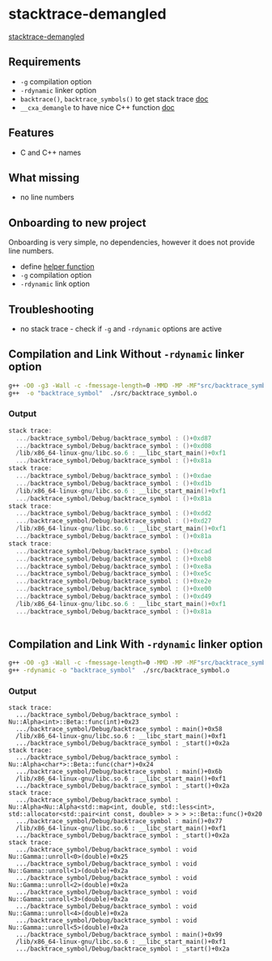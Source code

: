 # stacktrace-demangled
[stacktrace-demangled](http://panthema.net/2008/0901-stacktrace-demangled/ "title")


## Requirements
 * `-g` compilation option
 * `-rdynamic` linker option
  * `backtrace()`, `backtrace_symbols()` to get stack trace [doc](https://www.gnu.org/software/libc/manual/html_node/Backtraces.html)
 * `__cxa_demangle` to have nice C++ function [doc](https://gcc.gnu.org/onlinedocs/libstdc++/libstdc++-html-USERS-4.3/a01696.html)
 
## Features
 * C and C++ names

## What missing
 * no line numbers   
 
## Onboarding to new project
Onboarding is very simple, no dependencies, however it does not provide line numbers.
 * define [helper function](/backtrace_symbol/src/stacktrace.h)
 * `-g` compilation option
 * `-rdynamic` link option
 
## Troubleshooting
  * no stack trace - check if `-g` and `-rdynamic` options are active

## Compilation and Link Without `-rdynamic` linker option

```sh
g++ -O0 -g3 -Wall -c -fmessage-length=0 -MMD -MP -MF"src/backtrace_symbol.d" -MT"src/backtrace_symbol.o" -o "src/backtrace_symbol.o" "../src/backtrace_symbol.cpp"
g++  -o "backtrace_symbol"  ./src/backtrace_symbol.o 
```
### Output

```C
stack trace:
  .../backtrace_symbol/Debug/backtrace_symbol : ()+0xd87
  .../backtrace_symbol/Debug/backtrace_symbol : ()+0xd08
  /lib/x86_64-linux-gnu/libc.so.6 : __libc_start_main()+0xf1
  .../backtrace_symbol/Debug/backtrace_symbol : ()+0x81a
stack trace:
  .../backtrace_symbol/Debug/backtrace_symbol : ()+0xdae
  .../backtrace_symbol/Debug/backtrace_symbol : ()+0xd1b
  /lib/x86_64-linux-gnu/libc.so.6 : __libc_start_main()+0xf1
  .../backtrace_symbol/Debug/backtrace_symbol : ()+0x81a
stack trace:
  .../backtrace_symbol/Debug/backtrace_symbol : ()+0xdd2
  .../backtrace_symbol/Debug/backtrace_symbol : ()+0xd27
  /lib/x86_64-linux-gnu/libc.so.6 : __libc_start_main()+0xf1
  .../backtrace_symbol/Debug/backtrace_symbol : ()+0x81a
stack trace:
  .../backtrace_symbol/Debug/backtrace_symbol : ()+0xcad
  .../backtrace_symbol/Debug/backtrace_symbol : ()+0xeb8
  .../backtrace_symbol/Debug/backtrace_symbol : ()+0xe8a
  .../backtrace_symbol/Debug/backtrace_symbol : ()+0xe5c
  .../backtrace_symbol/Debug/backtrace_symbol : ()+0xe2e
  .../backtrace_symbol/Debug/backtrace_symbol : ()+0xe00
  .../backtrace_symbol/Debug/backtrace_symbol : ()+0xd49
  /lib/x86_64-linux-gnu/libc.so.6 : __libc_start_main()+0xf1
  .../backtrace_symbol/Debug/backtrace_symbol : ()+0x81a
  
```

## Compilation and Link With `-rdynamic` linker option

```sh
g++ -O0 -g3 -Wall -c -fmessage-length=0 -MMD -MP -MF"src/backtrace_symbol.d" -MT"src/backtrace_symbol.o" -o "src/backtrace_symbol.o" "../src/backtrace_symbol.cpp"
g++ -rdynamic -o "backtrace_symbol"  ./src/backtrace_symbol.o   
```

### Output
```
stack trace:
  .../backtrace_symbol/Debug/backtrace_symbol : Nu::Alpha<int>::Beta::func(int)+0x23
  .../backtrace_symbol/Debug/backtrace_symbol : main()+0x58
  /lib/x86_64-linux-gnu/libc.so.6 : __libc_start_main()+0xf1
  .../backtrace_symbol/Debug/backtrace_symbol : _start()+0x2a
stack trace:
  .../backtrace_symbol/Debug/backtrace_symbol : Nu::Alpha<char*>::Beta::func(char*)+0x24
  .../backtrace_symbol/Debug/backtrace_symbol : main()+0x6b
  /lib/x86_64-linux-gnu/libc.so.6 : __libc_start_main()+0xf1
  .../backtrace_symbol/Debug/backtrace_symbol : _start()+0x2a
stack trace:
  .../backtrace_symbol/Debug/backtrace_symbol : Nu::Alpha<Nu::Alpha<std::map<int, double, std::less<int>, std::allocator<std::pair<int const, double> > > > >::Beta::func()+0x20
  .../backtrace_symbol/Debug/backtrace_symbol : main()+0x77
  /lib/x86_64-linux-gnu/libc.so.6 : __libc_start_main()+0xf1
  .../backtrace_symbol/Debug/backtrace_symbol : _start()+0x2a
stack trace:
  .../backtrace_symbol/Debug/backtrace_symbol : void Nu::Gamma::unroll<0>(double)+0x25
  .../backtrace_symbol/Debug/backtrace_symbol : void Nu::Gamma::unroll<1>(double)+0x2a
  .../backtrace_symbol/Debug/backtrace_symbol : void Nu::Gamma::unroll<2>(double)+0x2a
  .../backtrace_symbol/Debug/backtrace_symbol : void Nu::Gamma::unroll<3>(double)+0x2a
  .../backtrace_symbol/Debug/backtrace_symbol : void Nu::Gamma::unroll<4>(double)+0x2a
  .../backtrace_symbol/Debug/backtrace_symbol : void Nu::Gamma::unroll<5>(double)+0x2a
  .../backtrace_symbol/Debug/backtrace_symbol : main()+0x99
  /lib/x86_64-linux-gnu/libc.so.6 : __libc_start_main()+0xf1
  .../backtrace_symbol/Debug/backtrace_symbol : _start()+0x2a

```
